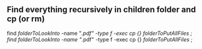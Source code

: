 ## Find everything recursively in children folder and cp (or rm)

find _folderToLookInto_ -name "*.pdf" -type f -exec cp {} _folderToPutAllFiles_ \;
find _folderToLookInto_ -name "*.pdf" -type f -exec cp {} _folderToPutAllFiles_ \;